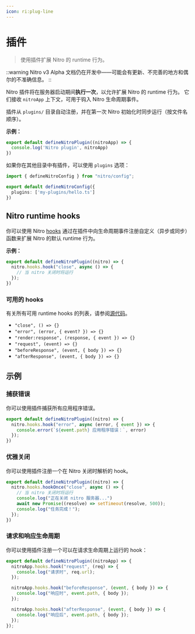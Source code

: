 ```yaml
---
icon: ri:plug-line
---
```


# 插件

> 使用插件扩展 Nitro 的 runtime 行为。

::warning
Nitro v3 Alpha 文档仍在开发中——可能会有更新、不完善的地方和偶尔的不准确信息。
::

Nitro 插件将在服务器启动期间**执行一次**，以允许扩展 Nitro 的 runtime 行为。
它们接收 `nitroApp` 上下文，可用于钩入 Nitro 生命周期事件。

插件从 `plugins/` 目录自动注册，并在第一次 Nitro 初始化时同步运行（按文件名顺序）。


**示例：**

```ts [plugins/test.ts]
export default defineNitroPlugin((nitroApp) => {
  console.log('Nitro plugin', nitroApp)
})
```

如果你在其他目录中有插件，可以使用 `plugins` 选项：

```ts [nitro.config.ts]
import { defineNitroConfig } from "nitro/config";

export default defineNitroConfig({
  plugins: ['my-plugins/hello.ts']
})
```

## Nitro runtime hooks

你可以使用 Nitro [hooks](https://github.com/unjs/hookable) 通过在插件中向生命周期事件注册自定义（异步或同步）函数来扩展 Nitro 的默认 runtime 行为。

**示例：**

```ts
export default defineNitroPlugin((nitro) => {
  nitro.hooks.hook("close", async () => {
    // 当 nitro 关闭时将运行
  });
})
```

### 可用的 hooks

有关所有可用 runtime hooks 的列表，请参阅[源代码](https://github.com/nitrojs/nitro/blob/v2/src/core/index.ts#L75)。

- `"close", () => {}`
- `"error", (error, { event? }) => {}`
- `"render:response", (response, { event }) => {}`
- `"request", (event) => {}`
- `"beforeResponse", (event, { body }) => {}`
- `"afterResponse", (event, { body }) => {}`

## 示例

### 捕获错误

你可以使用插件捕获所有应用程序错误。

```ts
export default defineNitroPlugin((nitro) => {
  nitro.hooks.hook("error", async (error, { event }) => {
    console.error(`${event.path} 应用程序错误：`, error)
  });
})
```

### 优雅关闭

你可以使用插件注册一个在 Nitro 关闭时解析的 hook。

```ts
export default defineNitroPlugin((nitro) => {
  nitro.hooks.hookOnce("close", async () => {
    // 当 nitro 关闭时将运行
    console.log("正在关闭 nitro 服务器...")
    await new Promise((resolve) => setTimeout(resolve, 500));
    console.log("任务完成！");
  });
})
```

### 请求和响应生命周期

你可以使用插件注册一个可以在请求生命周期上运行的 hook：

```ts
export default defineNitroPlugin((nitroApp) => {
  nitroApp.hooks.hook("request", (req) => {
    console.log("请求时", req.url);
  });

  nitroApp.hooks.hook("beforeResponse", (event, { body }) => {
    console.log("响应时", event.path, { body });
  });

  nitroApp.hooks.hook("afterResponse", (event, { body }) => {
    console.log("响应后", event.path, { body });
  });
});
```

<!-- ### Renderer 响应

你可以使用插件注册一个修改 [`renderer`](https://nitro.build/config#renderer) 响应的 hook。

::note
这**仅适用于**使用 [`renderer`](https://nitro.build/config#renderer) 定义的 render handler，不会为其他 api/server routes 调用。
在 [Nuxt](https://nuxt.com/) 中，此 hook 将为服务器端渲染的页面调用。
::

```ts
export default defineNitroPlugin((nitro) => {

  nitro.hooks.hook('render:response', (response, { event }) => {
    // 在此处检查或修改 renderer 响应
    console.log(response)
  })
})
``` -->